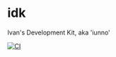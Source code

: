 # idk
Ivan's Development Kit, aka 'iunno'

[![CI](https://github.com/forcasualplayers/idk/workflows/CI/badge.svg)](https://github.com/forcasualplayers/idk/actions?query=workflow%3ACI+branch%3Amaster)